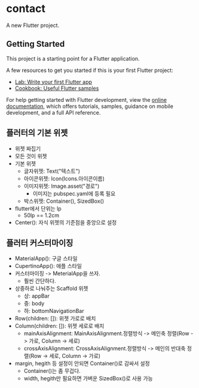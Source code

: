 # contact

A new Flutter project.

## Getting Started

This project is a starting point for a Flutter application.

A few resources to get you started if this is your first Flutter project:

- [Lab: Write your first Flutter app](https://docs.flutter.dev/get-started/codelab)
- [Cookbook: Useful Flutter samples](https://docs.flutter.dev/cookbook)

For help getting started with Flutter development, view the
[online documentation](https://docs.flutter.dev/), which offers tutorials,
samples, guidance on mobile development, and a full API reference.

## 플러터의 기본 위젯
- 위젯 짜집기
- 모든 것이 위젯
- 기본 위젯
  - 글자위젯: Text("텍스트")
  - 아이콘위젯: Icon(Icons.아이콘이름)
  - 이미지위젯: Image.asset("경로")
    - 이미지는 pubspec.yaml에 등록 필요
  - 박스위젯: Container(), SizedBox()
- flutter에서 단위는 lp
  - 50lp == 1.2cm
- Center(): 자식 위젯의 기준점을 중앙으로 설정

## 플러터 커스터마이징
- MaterialApp(): 구글 스타일
- CupertinoApp(): 애플 스타일
- 커스터마이징 -> MeterialApp을 쓰자.
  - 훨씬 간단하다.
- 상중하로 나눠주는 Scaffold 위젯
  - 상: appBar
  - 중: body
  - 하: bottomNavigationBar
- Row(children: []): 위젯 가로로 배치
- Column(children: []): 위젯 세로로 배치
  - mainAxisAlignment: MainAxisAlignment.정렬방식 -> 메인축 정렬(Row -> 가로, Column -> 세로)
  - crossAxisAlignment: CrossAxisAlignment.정렬방식 -> 메인의 반대축 정렬(Row -> 세로, Column -> 가로)
- margin, hegith 등 설정이 안되면 Container()로 감싸서 설정
  - Container()는 좀 무겁다. 
  - width, hegith만 필요하면 가벼운 SizedBox()로 사용 가능